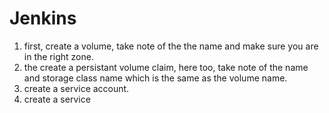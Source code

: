 # Jenkins
1. first, create a volume, take note of the the name and make sure you are in the right zone.
2. the create a persistant volume claim, here too, take note of the name and storage class name which is the same as the volume name.
3. create a service account.
4. create a service
